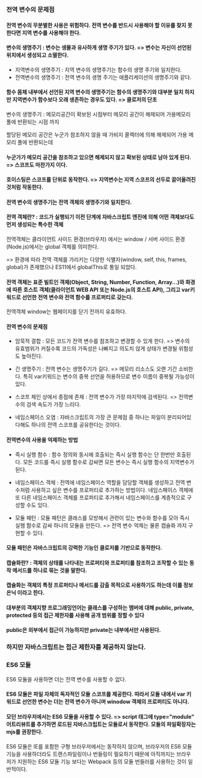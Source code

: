 ### 전역 변수의 문제점

#### 전역 변수의 무분별한 사용은 위험하다. 전역 변수를 반드시 사용해야 할 이유를 찾지 못한다면 지역 변수를 사용해야 한다.

#### 변수의 생명주기 : 변수는 생물과 유사하게 생명 주기가 있다. => 변수는 자신이 선언된 위치에서 생성되고 소멸한다.

- 지역변수의 생명주기 : 지역 변수의 생명주기는 함수의 생명 주기와 일치한다.
- 전역변수의 생명주기 : 전역 변수의 생명 주기는 애플리케이션의 생명주기와 같다.

#### 함수 몸체 내부에서 선언된 지역 변수의 생명주기는 함수의 생명주기와 대부분 일치 하지만 지역변수가 함수보다 오래 생존하는 경우도 있다. => 클로저의 단초

변수의 생명주기 : 메모리공간이 확보된 시점부터 메모리 공간이 해제되어 가용메모리 풀에 반환되는 시점 까지

할당된 메모리 공간은 누군가 참조하지 않을 때 가비지 콜렉터에 의해 해제되어 가용 메모리 풀에 반환되는데 

#### 누군가가 메모리 공간을 참조하고 있으면 해제되지 않고 확보된 상태로 남아 있게 된다. => 스코프도 마찬가지 이다.

#### 호이스팅은 스코프를 단위로 동작한다. => 지역변수는 지역 스코프의 선두로 끌어올려진것처럼 작동한다.

#### 전역 변수의 생명주기는 전역 객체의 생명주기와 일치한다.

#### 전역 객체란? : 코드가 실행되기 이전 단계에 자바스크립트 엔진에 의해 어떤 객체보다도 먼저 생성되는 특수한 객체

전역객체는 클라이언트 사이드 환경(브라우저) 에서는 window / 서버 사이드 환경(Node.js)에서는 global 객체를 의미한다.

=> 환경에 따라 전역 객체를 가리키는 다양한 식별자(window, self, this, frames, global)가 존재했으나 ES11에서 globalThis로 통일 되었다.

#### 전역 객체는 표준 빌트인 객체(Object, String, Number, Function, Array...)와 화경에 따른 호스트 객체(클라이언트 WEB API 또는 Node.js의 호스트 API), 그리고 var키워드로 선언한 전역 변수와 전역 함수를 프로퍼티로 갖는다.

전역객체 window는 웹페이지를 닫기 전까지 유효하다.

#### 전역 변수의 문제점

- 암묵적 결합 : 모든 코드가 전역 변수를 참조하고 변경할 수 있게 한다. => 변수의 유효범위가 커질수록 코드의 가독성은 나빠지고 의도치 않게 상태가 변경될 위험성도 높아진다.

- 긴 생명주기 : 전역 변수는 생명주기가 길다. => 메모리 리소스도 오랜 기간 소비한다. 특히 var키워드는 변수의 중복 선언을 허용하므로 변수 이름이 중복될 가능성이 있다.

- 스코프 체인 상에서 종점에 존재 : 전역 변수가 가장 마지막에 검색된다. => 전역변수의 검색 속도가 가장 느리다.

- 네임스페이스 오염 : 자바스크립트의 가장 큰 문제점 중 하나는 파일이 분리되어있다해도 하나의 전역 스코프를 공유한다는 것이다.

#### 전역변수의 사용을 억제하는 방법

- 즉시 실행 함수 : 함수 정의와 동시에 호출되는 즉시 실행 함수는 단 한번만 호출된다. 모든 코드를 즉시 실행 함수로 감싸면 모든 변수는 즉시 실행 함수의 지역변수가 된다.

- 네임스페이스 객체 : 전역에 네임스페이스 역할을 담당할 객체를 생성하고 전역 변수처럼 사용하고 싶은 변수를 프로퍼티로 추가하는 방법이다. 네임스페이스 객체에 또 다른 네임스페이스 객체를 프로퍼티로 추가해서 네임스페이스를 계층적으로 구성할 수도 있다.

- 모듈 패턴 : 모듈 패턴은 클래스를 모방해서 관련이 있는 변수와 함수를 모아 즉시 실행 함수로 감싸 하나의 모듈을 만든다. => 전역 변수 억제는 물론 캡슐화 까지 구현할 수 있다.

#### 모듈 패턴은 자바스크립트의 강력한 기능인 클로저를 기반으로 동작한다.

#### 캡슐화란? : 객체의 상태를 나타내는 프로퍼티와 프로퍼티를 참조하고 조작할 수 있는 동작 메서드를 하나로 묶는 것을 말한다.

#### 캡슐화는 객체의 특정 프로퍼티나 메서드를 감출 목적으로 사용하기도 하는데 이를 정보 은닉 이라고 한다.

#### 대부분의 객체지향 프로그래밍언어는 클래스를 구성하는 멤버에 대해 public, private, protected 등의 접근 제한자를 사용해 공개 범위를 정할 수 있다

#### public은 외부에서 접근이 가능하지만 private는 내부에서만 사용된다.

### 하지만 자바스크립트는 접근 제한자를 제공하지 않는다.

### ES6 모듈

ES6 모듈을 사용하면 더는 전역 변수를 사용할 수 없다.

#### ES6 모듈은 파일 자체의 독자적인 모듈 스코프를 제공한다. 따라서 모듈 내에서 var 키워드로 선언한 변수는 더는 전역 변수가 아니며 winodow 객체의 프로퍼티도 아니다.

#### 모던 브라우저에서는 ES6 모듈을 사용할 수 있다. => script 태그에 type="module" 어트리뷰트를 추가하면 로드된 자바스크립트는 모듈로서 동작한다. 모듈의 파일확장자는 mjs를 권장한다.

ES6 모듈은 IE를 포함한 구형 브라우저에서는 동작하지 않으며, 브라우저의 ES6 모듈 기능을 사용하더라도 트랜스파일링이나 번들링이 필요하기 때문에 아직까지는 브라우저가 지원하는 ES6 모듈 기능 보다는 Webpack 등의 모듈 번들러를 사용하는 것이 일반적이다.
